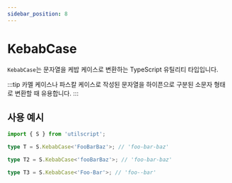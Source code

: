 ```yaml
---
sidebar_position: 8
---
```


# KebabCase

`KebabCase`는 문자열을 케밥 케이스로 변환하는 TypeScript 유틸리티 타입입니다.

:::tip
카멜 케이스나 파스칼 케이스로 작성된 문자열을 하이픈으로 구분된 소문자 형태로 변환할 때 유용합니다.
:::

## 사용 예시

```ts
import { S } from 'utilscript';

type T = S.KebabCase<'FooBarBaz'>; // 'foo-bar-baz'

type T2 = S.KebabCase<'fooBarBaz'>; // 'foo-bar-baz'

type T3 = S.KebabCase<'Foo-Bar'>; // 'foo--bar'
```
